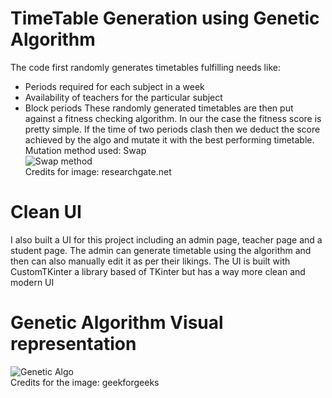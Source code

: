 # TimeTable Generation using Genetic Algorithm
The code first randomly generates timetables fulfilling needs like:
* Periods required for each subject in a week
* Availability of teachers for the particular subject
* Block periods
These randomly generated timetables are then put against a fitness checking algorithm. In our the case the fitness score is pretty simple. If the time of two periods clash then we deduct the score achieved by the algo and mutate it with the best performing timetable.\
Mutation method used: Swap\
![Swap method](https://github.com/user-attachments/assets/b5f960a3-061c-426a-b571-b8fb084cf468)\
Credits for image: researchgate.net

# Clean UI
I also built a UI for this project including an admin page, teacher page and a student page. The admin can generate timetable using the algorithm and then can also manually edit it as per their likings. The UI is built with CustomTKinter a library based of TKinter but has a way more clean and modern UI
# Genetic Algorithm Visual representation
![Genetic Algo](https://media.geeksforgeeks.org/wp-content/uploads/genetic-algorithm1.png)\
Credits for the image: geekforgeeks
